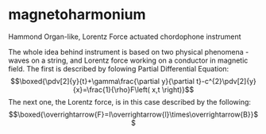 # magnetoharmonium
Hammond Organ-like, Lorentz Force actuated chordophone instrument

The whole idea behind instrument is based on two physical phenomena - waves on a string, and Lorentz force working on a conductor in magnetic field.
The first is described by folowing Partial Differential Equation:
$$\boxed{\pdv[2]{y}{t}+\gamma\frac{\partial y}{\partial t}-c^{2}\pdv[2]{y}{x}=\frac{1}{\rho}F\left( x,t \right)}$$
The next one, the Lorentz force, is in this case described by the following:
$$\boxed{\overrightarrow{F}=I\overrightarrow{l}\times\overrightarrow{B}}$$
